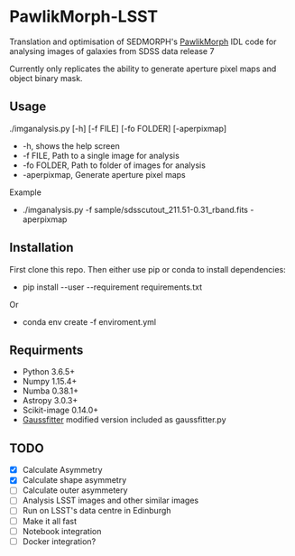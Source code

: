 # PawlikMorph-LSST
Translation and optimisation of SEDMORPH's [PawlikMorph](https://github.com/SEDMORPH/PawlikMorph) IDL code for analysing images of galaxies from SDSS data release 7

Currently only replicates the ability to generate aperture pixel maps and object binary mask.

## Usage

./imganalysis.py [-h] [-f FILE] [-fo FOLDER] [-aperpixmap]

 - -h, shows the help screen
 - -f FILE, Path to a single image for analysis
 - -fo FOLDER, Path to folder of images for analysis
 - -aperpixmap, Generate aperture pixel maps
 
 Example
  - ./imganalysis.py -f sample/sdsscutout_211.51-0.31_rband.fits -aperpixmap

## Installation

First clone this repo. Then either use pip or conda to install dependencies:
  - pip install --user --requirement requirements.txt
  
  Or
  - conda env create -f enviroment.yml

## Requirments
 - Python 3.6.5+
 - Numpy 1.15.4+
 - Numba 0.38.1+
 - Astropy 3.0.3+
 - Scikit-image 0.14.0+
 - [Gaussfitter](https://github.com/keflavich/gaussfitter) modified version included as gaussfitter.py
 
 ## TODO
  - [x] Calculate Asymmetry
  - [x] Calculate shape asymmetry
  - [ ] Calculate outer asymmetery
  - [ ] Analysis LSST images and other similar images
  - [ ] Run on LSST's data centre in Edinburgh
  - [ ] Make it all fast
  - [ ] Notebook integration
  - [ ] Docker integration?

